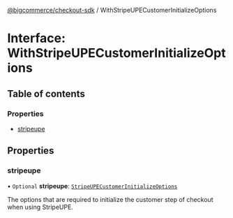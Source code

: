 [@bigcommerce/checkout-sdk](../README.md) / WithStripeUPECustomerInitializeOptions

# Interface: WithStripeUPECustomerInitializeOptions

## Table of contents

### Properties

- [stripeupe](WithStripeUPECustomerInitializeOptions.md#stripeupe)

## Properties

### stripeupe

• `Optional` **stripeupe**: [`StripeUPECustomerInitializeOptions`](StripeUPECustomerInitializeOptions.md)

The options that are required to initialize the customer step of checkout
when using StripeUPE.
